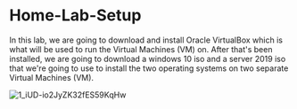 # Home-Lab-Setup

In this lab, we are going to download and install Oracle VirtualBox which is what will be used to run the Virtual Machines (VM) on.
After that's been installed, we are going to download a windows 10 iso and a server 2019 iso that we're going to use to
install the two operating systems on two separate Virtual Machines (VM).

![1_iUD-io2JyZK32fES59KqHw](https://github.com/user-attachments/assets/a6bb02f7-5bad-46ee-a6e8-79764a762966)
